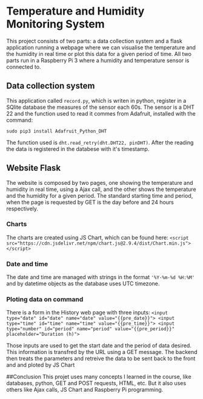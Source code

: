 # Temperature and Humidity Monitoring System

This project consists of two parts: a data collection system and a flask application running a webpage where we can visualise the temperature and the humidity in real time or plot this data for a given period of time.
All two parts run in a Raspberry Pi 3 where a humidity and temperature sensor is connected to.

## Data collection system
This application called `record.py`, which is writen in python, register in a SQlite database the measures of the sensor each 60s. The sensor is a DHT 22 and the function used to read it commes from Adafruit, installed with the command:
```
sudo pip3 install Adafruit_Python_DHT
```
The function used is `dht.read_retry(dht.DHT22, pinDHT)`. After the reading the data is registered in the databese with it's timestamp.

## Website Flask
The website is composed by two pages, one showing the temperature and humidity in real time, using a Ajax call, and the other shows the temperature and the humidity for a given period.
The standard starting time and period, when the page is requested by GET is the day before and 24 hours respectively.

### Charts
The charts are created using JS Chart, which can be found here:
`<script src="https://cdn.jsdelivr.net/npm/chart.js@2.9.4/dist/Chart.min.js"></script>`

### Date and time
The date and time are managed with strings in the format `'%Y-%m-%d %H:%M'` and by datetime objects as the database uses UTC timezone.

### Ploting data on command

There is a form in the History web page with three inputs:
`<input type="date" id="date" name="date" value="{{pre_date}}">
<input type="time" id="time" name="time" value="{{pre_time}}">
<input type="number" id="period" name="period" value="{{pre_period}}" placeholder="Duration (h)">`

Those inputs are used to get the start date and the period of data desired. This information is transfred by the URL using a GET message. The backend then treats the parameters and retreive the data to be sent back to the front and and ploted by JS Chart

##Conclusion
This projet uses many concepts I learned in the course, like databases, python, GET and POST requests, HTML, etc. But it also uses others like Ajax calls, JS Chart and Raspberry Pi programming.